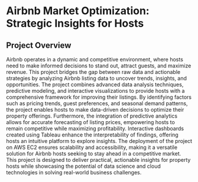 # Airbnb Market Optimization: Strategic Insights for Hosts
 
## Project Overview
Airbnb operates in a dynamic and competitive environment, where hosts need to make informed decisions to stand out, attract guests, and maximize revenue. This project bridges the gap between raw data and actionable strategies by analyzing Airbnb listing data to uncover trends, insights, and opportunities.
The project combines advanced data analysis techniques, predictive modeling, and interactive visualizations to provide hosts with a comprehensive framework for improving their listings. By identifying factors such as pricing trends, guest preferences, and seasonal demand patterns, the project enables hosts to make data-driven decisions to optimize their property offerings.
Furthermore, the integration of predictive analytics allows for accurate forecasting of listing prices, empowering hosts to remain competitive while maximizing profitability. Interactive dashboards created using Tableau enhance the interpretability of findings, offering hosts an intuitive platform to explore insights. The deployment of the project on AWS EC2 ensures scalability and accessibility, making it a versatile solution for Airbnb hosts seeking to stay ahead in a competitive market.
This project is designed to deliver practical, actionable insights for property hosts while showcasing the potential of data science and cloud technologies in solving real-world business challenges.

